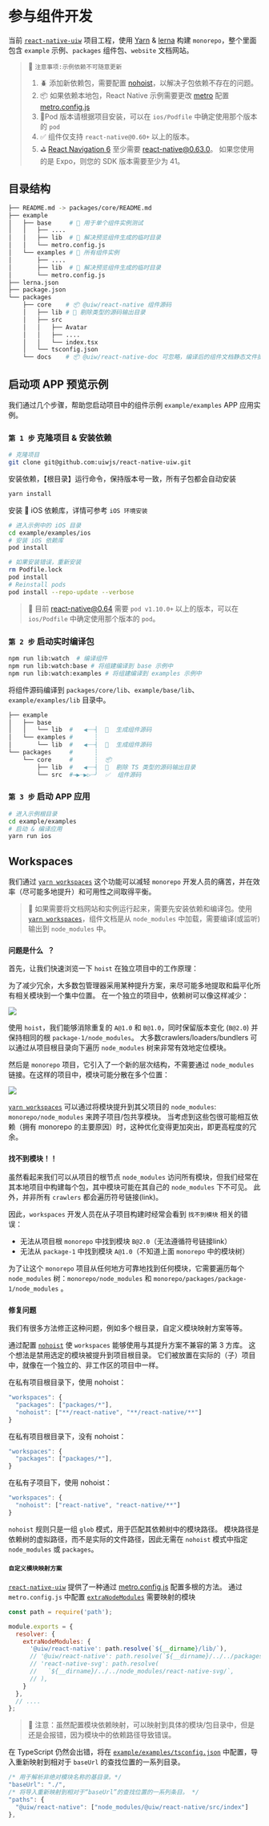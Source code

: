 参与组件开发
===

当前 [`react-native-uiw`](https://github.com/uiwjs/react-native-uiw) 项目工程，使用 [Yarn](https://classic.yarnpkg.com/lang/en/) & [lerna](https://github.com/lerna/lerna)  构建 `monorepo`，整个里面包含 `example` 示例、`packages` 组件包、`website` 文档网站。

> 🚧 `注意事项:示例依赖不可随意更新`<!--rehype:style=background: #da0000; color: #fff;-->
> 1. 🪲 添加新依赖包，需要配置 [nohoist](https://github.com/uiwjs/react-native-uiw/blob/46f73cf7ca5404184df7fa996a33f821d45cf0e7/package.json#L62-L80)，以解决子包依赖不存在的问题。
> 2. 📦 如果依赖本地包，React Native 示例需要更改 [metro](https://github.com/facebook/metro) 配置 [metro.config.js](https://github.com/uiwjs/react-native-uiw/blob/9a300184608c71615167c517433bb9aed606f0ec/example/examples/metro.config.js#L12)
> 3. 🐛Pod 版本请根据项目安装，可以在 `ios/Podfile`<!--rehype:style=color: #e00000;--> 中确定使用那个版本的 `pod`
> 4. ✅ 组件仅支持 `react-native@0.60+`<!--rehype:style=color: #e00000;--> 以上的版本。
> 5. ⛳️ [React Navigation 6](https://github.com/react-navigation/react-navigation) 至少需要 [react-native@0.63.0](https://github.com/facebook/react-native)。 如果您使用的是 Expo，则您的 SDK 版本需要至少为 41。 
<!--rehype:style=border-left: 8px solid #ffe564;background-color: #ffe56440;padding: 12px 16px;-->

## 目录结构

```bash
├── README.md -> packages/core/README.md
├── example
│   ├── base     # 🐝 用于单个组件实例测试
│   │   ├── ....
│   │   ├── lib  # 🔄 解决预览组件生成的临时目录
│   │   └── metro.config.js
│   └── examples # 🐝 所有组件实例
│       ├── ....
│       ├── lib  # 🔄 解决预览组件生成的临时目录
│       └── metro.config.js
├── lerna.json
├── package.json
└── packages
    ├── core    # 📦 @uiw/react-native 组件源码
    │   ├── lib # 🔄 剔除类型的源码输出目录
    │   ├── src
    │   │   ├── Avatar
    │   │   ├── ....
    │   │   └── index.tsx
    │   └── tsconfig.json
    └── docs    # 📦 @uiw/react-native-doc 可忽略，编译后的组件文档静态文件提交到 npm 提供文档版本预览
```

## 启动项 APP 预览示例

我们通过几个步骤，帮助您启动项目中的组件示例 `example/examples`<!--rehype:style=color: #039423; background: #e3efe7;--> APP 应用实例。

### `第 1 步`<!--rehype:style=background: #a5d4ff;--> 克隆项目 & 安装依赖

```bash
# 克隆项目
git clone git@github.com:uiwjs/react-native-uiw.git
```

安装依赖，【根目录】运行命令，保持版本号一致，所有子包都会自动安装

```bash
yarn install
```

安装  iOS 依赖库，详情可参考 `iOS 环境安装`

```bash
# 进入示例中的 iOS 目录
cd example/examples/ios
# 安装 iOS 依赖库
pod install

# 如果安装错误，重新安装
rm Podfile.lock
pod install
# Reinstall pods
pod install --repo-update --verbose
```


> 🚧 目前 [react-native@0.64](https://github.com/facebook/react-native) 需要 `pod v1.10.0+`<!--rehype:style=color: #0ab100;--> 以上的版本，可以在 `ios/Podfile`<!--rehype:style=color: #e00000;--> 中确定使用那个版本的 `pod`。
<!--rehype:style=border-left: 8px solid #ffe564;background-color: #ffe56440;padding: 12px 16px;-->

### `第 2 步`<!--rehype:style=background: #a5d4ff;--> 启动实时编译包

```bash
npm run lib:watch  # 编译组件
npm run lib:watch:base # 将组建编译到 base 示例中
npm run lib:watch:examples # 将组建编译到 examples 示例中
```

将组件源码编译到 `packages/core/lib`<!--rehype:style=color: #039423; background: #e3efe7;-->、`example/base/lib`<!--rehype:style=color: #039423; background: #e3efe7;-->、`example/examples/lib`<!--rehype:style=color: #039423; background: #e3efe7;--> 目录中。

```bash
├── example
│   ├── base
│   │   └── lib  #   ◀┈┈┤  🔄  生成组件源码
│   └── examples #      ┆
│       └── lib  #   ◀┈┈┤  🔄  生成组件源码
└── packages     #      ┆
    └── core     #      ┆  📦  
        ├── lib  #   ◀┈┈┤  🔄  剔除 TS 类型的源码输出目录 
        └── src  #→▶┈▶▷┈╯  ✅  组件源码
```

### `第 3 步`<!--rehype:style=background: #a5d4ff;--> 启动 APP 应用

```bash
# 进入示例根目录
cd example/examples
# 启动 & 编译应用
yarn run ios
```

## Workspaces

我们通过 [`yarn workspaces`](https://classic.yarnpkg.com/en/docs/workspaces) 这个功能可以减轻 `monorepo` 开发人员的痛苦，并在效率（尽可能多地提升）和可用性之间取得平衡。

> 🚧 如果需要将文档网站和实例运行起来，需要先安装依赖和编译包。使用 [`yarn workspaces`](https://classic.yarnpkg.com/en/docs/workspaces)，组件文档是从 `node_modules` 中加载，需要编译(或监听)输出到 `node_modules` 中。
<!--rehype:style=border-left: 8px solid #ffe564;background-color: #ffe56440;padding: 12px 16px;-->

### `问题是什么 ？`

首先，让我们快速浏览一下 `hoist` 在独立项目中的工作原理：

为了减少冗余，大多数包管理器采用某种提升方案，来尽可能多地提取和扁平化所有相关模块到一个集中位置。 在一个独立的项目中，依赖树可以像这样减少：

![](./standalone.svg)<!--rehype:style=max-width: 580px;-->

使用 `hoist`，我们能够消除重复的 `A@1.0` 和 `B@1.0`，同时保留版本变化 (`B@2.0`) 并保持相同的根 `package-1/node_modules`。 大多数crawlers/loaders/bundlers 可以通过从项目根目录向下遍历 `node_modules` 树来非常有效地定位模块。

然后是 `monorepo` 项目，它引入了一个新的层次结构，不需要通过 `node_modules` 链接。在这样的项目中，模块可能分散在多个位置：

![](./monorepo-2.svg)<!--rehype:style=max-width: 580px;-->

[`yarn workspaces`](https://classic.yarnpkg.com/en/docs/workspaces) 可以通过将模块提升到其父项目的 `node_modules`: `monorepo/node_modules` 来跨子项目/包共享模块。 当考虑到这些包很可能相互依赖（拥有 monorepo 的主要原因）时，这种优化变得更加突出，即更高程度的冗余。

### `找不到模块！！`

虽然看起来我们可以从项目的根节点 `node_modules` 访问所有模块，但我们经常在其本地项目中构建每个包，其中模块可能在其自己的 `node_modules` 下不可见。 此外，并非所有 `crawlers` 都会遍历符号链接(link)。

因此，`workspaces` 开发人员在从子项目构建时经常会看到 `找不到模块` 相关的错误：

- 无法从项目根 `monorepo` 中找到模块 `B@2.0`（无法遵循符号链接link）
- 无法从 `package-1` 中找到模块 `A@1.0`（不知道上面 `monorepo` 中的模块树）

为了让这个 `monorepo` 项目从任何地方可靠地找到任何模块，它需要遍历每个 `node_modules` 树：`monorepo/node_modules` 和 `monorepo/packages/package-1/node_modules` 。

### `修复问题`

我们有很多方法修正这种问题，例如多个根目录，自定义模块映射方案等等。

通过配置 [`nohoist`](https://github.com/uiwjs/react-native-uiw/blob/46f73cf7ca5404184df7fa996a33f821d45cf0e7/package.json#L62-L80) 使 `workspaces` 能够使用与其提升方案不兼容的第 3 方库。 这个想法是禁用选定的模块被提升到项目根目录。 它们被放置在实际的（子）项目中，就像在一个独立的、非工作区的项目中一样。

在私有项目根目录下，使用 nohoist：

```js
"workspaces": {
  "packages": ["packages/*"],
  "nohoist": ["**/react-native", "**/react-native/**"]
}
```

在私有项目根目录下，没有 nohoist：

```js
"workspaces": {
  "packages": ["packages/*"],
}
```

在私有子项目下，使用 nohoist：

```js
"workspaces": {
  "nohoist": ["react-native", "react-native/**"]
}
```

`nohoist` 规则只是一组 `glob` 模式，用于匹配其依赖树中的模块路径。 模块路径是依赖树的虚拟路径，而不是实际的文件路径，因此无需在 `nohoist` 模式中指定 `node_modules` 或 `packages`。


#### `自定义模块映射方案`

[`react-native-uiw`](https://github.com/uiwjs/react-native-uiw) 提供了一种通过 [metro.config.js](https://github.com/uiwjs/react-native-uiw/blob/9a300184608c71615167c517433bb9aed606f0ec/example/examples/metro.config.js#L12) 配置多根的方法。 通过 `metro.config.js` 中配置 [`extraNodeModules`](https://facebook.github.io/metro/docs/configuration#extranodemodules) 需要映射的模块

```js
const path = require('path');

module.exports = {
  resolver: {
    extraNodeModules: {
      '@uiw/react-native': path.resolve(`${__dirname}/lib/`),
      // '@uiw/react-native': path.resolve(`${__dirname}/../../packages/core/`),
      // 'react-native-svg': path.resolve(
      //   `${__dirname}/../../node_modules/react-native-svg/`,
      // ),
    }
  },
  // ....
};
```

> 🚧 注意：虽然配置模块依赖映射，可以映射到具体的模块/包目录中，但是还是会报错，因为模块中的依赖路径导致错误。
<!--rehype:style=border-left: 8px solid #ffe564;background-color: #ffe56440;padding: 12px 16px;-->

在 TypeScript 仍然会出错，将在 [`example/examples/tsconfig.json`](https://github.com/uiwjs/react-native-uiw/blob/fe25f853fcdbe3590c3ac89924bf71326f11c58c/example/examples/tsconfig.json#L40-L44) 中配置，导入重新映射到相对于 `baseUrl` 的查找位置的一系列目录。

```js
/* 用于解析非绝对模块名称的基目录。*/
"baseUrl": "./", 
/* 将导入重新映射到相对于“baseUrl”的查找位置的一系列条目。 */
"paths": {
  "@uiw/react-native": ["node_modules/@uiw/react-native/src/index"]
},
```
